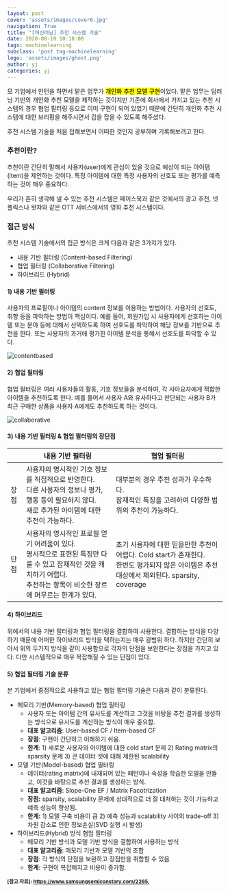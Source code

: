 ```yaml
---
layout: post
cover: 'assets/images/cover6.jpg'
navigation: True
title: "[머신러닝] 추천 시스템 기술" 
date: 2020-08-10 10:18:00
tags: machinelearning
subclass: 'post tag-machinelearning'
logo: 'assets/images/ghost.png'
author: yj
categories: yj
---
```

모 기업에서 인턴을 하면서 맡은 업무가 <mark>개인화 추천 모델 구현</mark>이었다. 맡은 업무는 딥러닝 기반의 개인화 추천 모델을 제작하는 것이지만 기존에 회사에서 가지고 있는 추천 시스템의 경우 협업 필터링 등으로 이미 구현이 되어 있었기 때문에 간단히 개인화 추천 시스템에 대한 브리핑을 해주시면서 감을 잡을 수 있도록 해주셨다. 

추천 시스템 기술을 처음 접해보면서 어떠한 것인지 공부하며 기록해보려고 한다. 



### 추천이란?

추천이란 간단히 말해서 사용자(user)에게 관심이 있을 것으로 예상이 되는 아이템(item)을 제안하는 것이다. 특정 아이템에 대한 특정 사용자의 선호도 또는 평가를 예측하는 것이 매우 중요하다. 

우리가 흔히 생각해 낼 수 있는 추천 시스템은 페이스북과 같은 것에서의 광고 추천, 넷플릭스나 왓챠와 같은 OTT 서비스에서의 영화 추천 시스템이다. 



### 접근 방식

추천 시스템 기술에서의 접근 방식은 크게 다음과 같은 3가지가 있다. 

* 내용 기반 필터링 (Content-based Filtering)
* 협업 필터링 (Collaborative Filtering)
* 하이브리드 (Hybrid)



#### 1) 내용 기반 필터링

사용자의 프로필이나 아이템의 content 정보를 이용하는 방법이다. 사용자의 선호도, 취향 등을 파악하는 방법이 핵심이다. 예를 들어, 회원가입 시 사용자에게 선호하는 아이템 또는 분야 등에 대해서 선택하도록 하여 선호도를 파악하여 해당 정보를 기반으로 추천을 한다. 또는 사용자의 과거에 평가한 아이템 분석을 통해서 선호도를 파악할 수 있다. 

![contentbased](https://user-images.githubusercontent.com/63405904/110242569-0590d100-7f9a-11eb-8799-e9fe186779e6.jpeg)


#### 2) 협업 필터링

협업 필터링은 여러 사용자들의 활동, 기호 정보들을 분석하여, 각 사아요자에게 적합한 아이템을 추천하도록 한다. 예를 들어서 사용자 A와 유사하다고 판단되는 사용자 B가 최근 구매한 상품을 사용자 A에게도 추천하도록 하는 것이다. 

![collaborative](https://user-images.githubusercontent.com/63405904/110242548-f14cd400-7f99-11eb-927e-2e1000c04eba.jpeg)



#### 3) 내용 기반 필터링 & 협업 필터링의 장단점

|      | 내용 기반 필터링                                             | 협업 필터링                                                  |
| ---- | ------------------------------------------------------------ | ------------------------------------------------------------ |
| 장점 | 사용자의 명시적인 기호 정보를 직접적으로 반영한다. <br>다른 사용자의 정보나 평가, 행동 등이 필요하지 않다.<br>새로 추가된 아이템에 대한 추천이 가능하다. | 대부분의 경우 추천 성과가 우수하다.<br>잠재적인 특징을 고려하여 다양한 범위의 추천이 가능하다. |
| 단점 | 사용자의 명시적인 프로필 얻기 어려움이 있다.<br>명시적으로 표현된 특징만 다룰 수 있고 잠재적인 것을 캐치하기 어렵다.<br>추천하는 항목이 비슷한 장르에 머무르는 한계가 있다. | 초기 사용자에 대한 믿을만한 추천이 어렵다. Cold start가 존재한다.<br>한번도 평가되지 않은 아이템은 추천 대상에서 제외된다. sparsity, coverage |



#### 4) 하이브리드

위에서의 내용 기반 필터링과 협업 필터링을 결합하여 사용한다. 결합하는 방식을 다양하기 때문에 어떠한 하이브리드 방식을 택하는지는 매우 광범위 하다. 하지만 간단히 보아서 위의 두가지 방식을 같이 사용함으로 각자의 단점을 보완한다는 장점을 가지고 있다. 다만 시스템적으로 매우 복잡해질 수 있는 단점이 있다. 



#### 5) 협업 필터링 기술 분류

본 기업에서 중점적으로 사용하고 있는 협업 필터링 기술은 다음과 같이 분류된다. 

* 메모리 기반(Memory-based) 협업 필터링
  * 사용자 또는 아이템 간의 유사도를 계산하고 그것을 바탕을 추천 결과를 생성하는 방식으로 유사도를 계산하는 방식이 매우 중요함. 
  * **대표 알고리즘**: User-based CF / Item-based CF
  * **장점**: 구현이 간단하고 이해하기 쉬움.
  * **한계**: 1) 새로운 사용자와 아이템에 대한 cold start 문제 2) Rating matrix의 sparsity 문제 3) 큰 데이터 셋에 대해 제한된 scalability
* 모델 기반(Model-based) 협업 필터링
  * 데이터(rating matrix)에 내재되어 있는 패턴이나 속성을 학습한 모델을 만들고, 이것을 바탕으로 추천 결과를 생성하는 방식. 
  * **대표 알고리즘**: Slope-One EF / Matrix Facotrization
  * **장점:** sparsity, scalability 문제에 상대적으로 더 잘 대처하는 것이 가능하고 예측 성능이 향상됨. 
  * **한계:** 1) 모델 구축 비용이 큼 2) 예측 성능과 scalability 사이의 trade-off 3) 차원 감소로 인한 정보손실(SVD 실행 시 발생)
* 하이브리드(Hybrid) 방식 협업 필터링
  * 메모리 기반 방식과 모델 기반 방식을 결합하여 사용하는 방식 
  * **대표 알고리즘**: 메모리 기반과 모델 기반의 조합 
  * **장점**: 각 방식의 단점을 보완하고 장점만을 취합할 수 있음
  * **한계:** 구현이 복잡해지고 비용이 증가함. 









**<small>[참고 자료]: https://www.samsungsemiconstory.com/2265, </small>**

